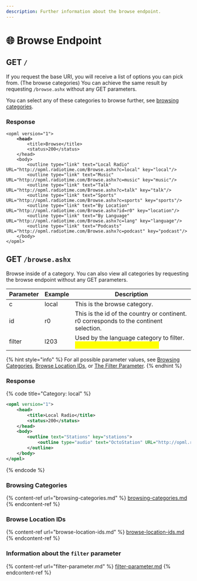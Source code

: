 ```yaml
---
description: Further information about the browse endpoint.
---
```


# 🌐 Browse Endpoint

## GET `/`

If you request the base URI, you will receive a list of options you can pick from. (The browse categories) You can achieve the same result by requesting `/browse.ashx` without any GET parameters.

You can select any of these categories to browse further, see [browsing categories](../endpoints/browse-endpoint/browsing-categories.md).

### Response

<pre class="language-xml"><code class="lang-xml">&#x3C;opml version="1">
<strong>    &#x3C;head>
</strong>        &#x3C;title>Browse&#x3C;/title>
        &#x3C;status>200&#x3C;/status>
    &#x3C;/head>
    &#x3C;body>
        &#x3C;outline type="link" text="Local Radio" URL="http://opml.radiotime.com/Browse.ashx?c=local" key="local"/>
        &#x3C;outline type="link" text="Music" URL="http://opml.radiotime.com/Browse.ashx?c=music" key="music"/>
        &#x3C;outline type="link" text="Talk" URL="http://opml.radiotime.com/Browse.ashx?c=talk" key="talk"/>
        &#x3C;outline type="link" text="Sports" URL="http://opml.radiotime.com/Browse.ashx?c=sports" key="sports"/>
        &#x3C;outline type="link" text="By Location" URL="http://opml.radiotime.com/Browse.ashx?id=r0" key="location"/>
        &#x3C;outline type="link" text="By Language" URL="http://opml.radiotime.com/Browse.ashx?c=lang" key="language"/>
        &#x3C;outline type="link" text="Podcasts" URL="http://opml.radiotime.com/Browse.ashx?c=podcast" key="podcast"/>
    &#x3C;/body>
&#x3C;/opml></code></pre>

## GET `/browse.ashx`

Browse inside of a category. You can also view all categories by requesting the browse endpoint without any GET parameters.

| Parameter | Example | Description                                                                                             |
| --------- | ------- | ------------------------------------------------------------------------------------------------------- |
| c         | local   | This is the browse category.                                                                            |
| id        | r0      | This is the id of the country or continent. r0 corresponds to the continent selection.                  |
| filter    | l203    | Used by the language category to filter. <mark style="color:yellow;">(Meaning unknown as of now)</mark> |

{% hint style="info" %}
For all possible parameter values, see [Browsing Categories](../endpoints/browse-endpoint/browsing-categories.md), [Browse Location IDs](../endpoints/browse-endpoint/browse-location-ids.md), or [The Filter Parameter](../endpoints/browse-endpoint/filter-parameter.md).
{% endhint %}

### Response

{% code title="Category: local" %}

```xml
<opml version="1">
    <head>
        <title>Local Radio</title>
        <status>200</status>
    </head>
    <body>
        <outline text="Stations" key="stations">
            <outline type="audio" text="OctoStation" URL="http://opml.radiotime.com/Tune.ashx?id=s100000" bitrate="128" reliability="99" guide_id="s100000" subtext="TuneOut - Music" genre_id="g61" formats="mp3" show_id="p1225767" item="station" image="http://cdn-profiles.tunein.com/s12345/images/logoq.jpg?t=155664" current_track="TuneOut - Music" now_playing_id="s100000" preset_id="s100000"/>
        </outline>
    </body>
</opml>
```

{% endcode %}

### Browsing Categories

{% content-ref url="browsing-categories.md" %}
[browsing-categories.md](browsing-categories.md)
{% endcontent-ref %}

### Browse Location IDs

{% content-ref url="browse-location-ids.md" %}
[browse-location-ids.md](browse-location-ids.md)
{% endcontent-ref %}

### Information about the `filter` parameter

{% content-ref url="filter-parameter.md" %}
[filter-parameter.md](filter-parameter.md)
{% endcontent-ref %}
